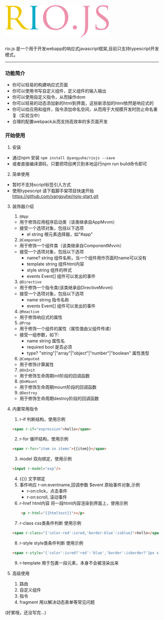 # ![rio.js](https://github.com/chaojihexiang/rio/blob/master/riojs.png?raw=true)
<p>rio.js 是一个用于开发webapp的响应式javascript框架,目前只支持typescript开发模式。</p>


***
### 功能简介
* 你可以轻易的构建响应式页面
* 你可以使用书写自定义组件，定义组件的输入输出
* 你可以使用自定义指令，从而操作dom
* 你可以轻易的动态添加新的html到界面，这些新添加的html依然是响应式的
* 你可以给应用和组件，指令添加命名空间，从而用于大规模开发时防止命名重复（实验当中）
* 合理的配置webpack从而支持高效率的多页面开发

### 开始使用
1. 安装
* 通过npm 安装
<code>npm install @yangyuhe/riojs --save</code>
* 或者直接编译源码，只要把项目拷贝到本地运行npm run build命令即可
2. 简单使用  
* 暂时不支持script标签引入方式 
* 使用typescript 请下载脚手架项目快速开始
<a href="https://github.com/yangyuhe/riojs-start">https://github.com/yangyuhe/riojs-start.git</a>
3. 装饰器介绍
    1. <code>@App</code>
    * 用于修饰应用程序启动类（该类继承自AppMvvm）
    * 接受一个选项对象，包括以下选项
        * el string 根元素选择器，如"#app"
    2. <code>@Component</code>
    * 用于修饰一个组件类（该类继承自ComponentMvvm）
    * 接受一个选项对象，包括以下选项
        * name? string 组件名称，当一个组件用作页面时name可以没有
        * template string 组件html内容
        * style string 组件的样式
        * events Event[] 组件可以发出的事件
    3. <code>@Directive</code>
    * 用于修饰一个指令类(该类继承自DirectiveMvvm)
    * 接受一个选项对象，包括以下选项
        * name string 指令名称
        * events Event[] 组件可以发出的事件
    4. <code>@Reactive</code>
    * 用于修饰响应式的属性
    5. <code>@Prop</code>
    * 用于修饰一个组件的属性（属性值由父组件传递）
    * 接受一组参数，如下:
        * name string 属性名
        * required bool 是否必须
        * type? "string"|"array"|"object"|"number"|"boolean" 属性类型
    6. <code>@Computed</code>
    * 用于修饰计算属性
    7. <code>@OnInit</code>
    * 用于修饰生命周期init阶段的回调函数
    8. <code>@OnMount</code>
    * 用于修饰生命周期mount阶段的回调函数
    9. <code>@Destroy</code>
    * 用于修饰生命周期destroy阶段的回调函数

4. 内置常用指令
    1. r-if 判断结构，使用示例
    ```html
    <span r-if="expression">hello</span>
    ```

    2. r-for 循环结构，使用示例
    ```html
    <span r-for="item in items">{{item}}</span>
    ```
    3. model 双向绑定，使用示例 
    ```html
    <input r-model="exp"/>
    ```
    4. {{}} 文字绑定
    5. 事件响应 r-on:eventname,回调参数 $event 原始事件对象,示例
        * r-on:click，点击事件
        * r-on:scroll, 滚动事件
    6. r-href html内容
    将一段html内容渲染到界面上，使用示例
    ```html
        <p r-html="{{htmltext}}"></p>
    ```
    7. r-class css类条件判断
    使用示例
    ```html
    <span r-class="{'color-red':isred,'border-blue':isblue}">hello</span>
    ```
    8. r-style style类条件判断
    使用示例
    ```html
    <span r-style="{'color':isred?'red':'blue','border':isborder?'1px solid blue':''}">hello</span>
    ```
    9. r-template 用于包裹一段元素，本身不会被渲染出来
5. 高级使用
    1. 路由
    2. 自定义组件
    3. 指令
    4. fragment
    用以解决动态表单等常见问题

(好累哦，还没写完...)











